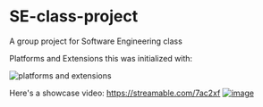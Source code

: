 # SE-class-project
A group project for Software Engineering class

Platforms and Extensions this was initialized with:

![platforms and extensions](https://github.com/KyleSchubert/SE-class-project/assets/51379097/d3179a34-b23d-4386-ae99-d6429af4875d)

Here's a showcase video: https://streamable.com/7ac2xf
<a href="https://streamable.com/7ac2xf">
  ![image](https://github.com/KyleSchubert/SE-class-project/assets/51379097/1d15f286-45b2-49ee-b1e7-5f7a9e0de306)
</a>
